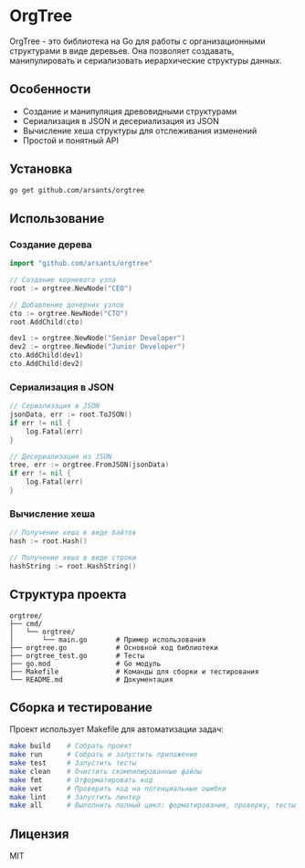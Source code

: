 # OrgTree

OrgTree - это библиотека на Go для работы с организационными структурами в виде деревьев. Она позволяет создавать, манипулировать и сериализовать иерархические структуры данных.

## Особенности

- Создание и манипуляция древовидными структурами
- Сериализация в JSON и десериализация из JSON
- Вычисление хеша структуры для отслеживания изменений
- Простой и понятный API

## Установка

```bash
go get github.com/arsants/orgtree
```

## Использование

### Создание дерева

```go
import "github.com/arsants/orgtree"

// Создание корневого узла
root := orgtree.NewNode("CEO")

// Добавление дочерних узлов
cto := orgtree.NewNode("CTO")
root.AddChild(cto)

dev1 := orgtree.NewNode("Senior Developer")
dev2 := orgtree.NewNode("Junior Developer")
cto.AddChild(dev1)
cto.AddChild(dev2)
```

### Сериализация в JSON

```go
// Сериализация в JSON
jsonData, err := root.ToJSON()
if err != nil {
    log.Fatal(err)
}

// Десериализация из JSON
tree, err := orgtree.FromJSON(jsonData)
if err != nil {
    log.Fatal(err)
}
```

### Вычисление хеша

```go
// Получение хеша в виде байтов
hash := root.Hash()

// Получение хеша в виде строки
hashString := root.HashString()
```

## Структура проекта

```
orgtree/
├── cmd/
│   └── orgtree/
│       └── main.go       # Пример использования
├── orgtree.go            # Основной код библиотеки
├── orgtree_test.go       # Тесты
├── go.mod                # Go модуль
├── Makefile              # Команды для сборки и тестирования
└── README.md             # Документация
```

## Сборка и тестирование

Проект использует Makefile для автоматизации задач:

```bash
make build    # Собрать проект
make run      # Собрать и запустить приложение
make test     # Запустить тесты
make clean    # Очистить скомпилированные файлы
make fmt      # Отформатировать код
make vet      # Проверить код на потенциальные ошибки
make lint     # Запустить линтер
make all      # Выполнить полный цикл: форматирование, проверку, тесты и сборку
```

## Лицензия

MIT 